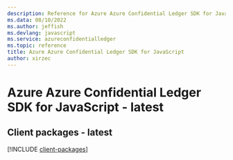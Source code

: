 ```yaml
---
description: Reference for Azure Azure Confidential Ledger SDK for JavaScript
ms.data: 08/10/2022
ms.author: jeffish
ms.devlang: javascript
ms.service: azureconfidentialledger
ms.topic: reference
title: Azure Azure Confidential Ledger SDK for JavaScript
author: xirzec
---
```

# Azure Azure Confidential Ledger SDK for JavaScript - latest

## Client packages - latest
[!INCLUDE [client-packages](azure-confidential-ledger-client-index.md)]